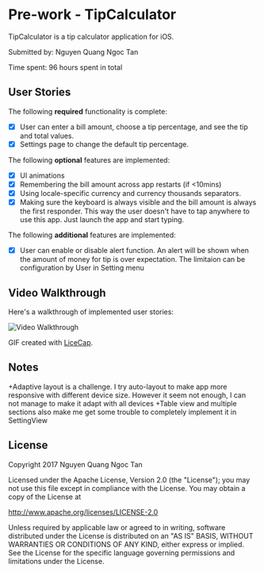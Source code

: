 # Pre-work - TipCalculator

TipCalculator is a tip calculator application for iOS.

Submitted by: Nguyen Quang Ngoc Tan

Time spent: 96 hours spent in total

## User Stories

The following **required** functionality is complete:

* [x] User can enter a bill amount, choose a tip percentage, and see the tip and total values.
* [x] Settings page to change the default tip percentage.

The following **optional** features are implemented:
* [x] UI animations
* [x] Remembering the bill amount across app restarts (if <10mins)
* [x] Using locale-specific currency and currency thousands separators.
* [x] Making sure the keyboard is always visible and the bill amount is always the first responder. This way the user doesn't have to tap anywhere to use this app. Just launch the app and start typing.

The following **additional** features are implemented:

- [x] User can enable or disable alert function. An alert will be shown when the amount of money for tip is over expectation. The limitaion can be configuration by User in Setting menu

## Video Walkthrough 

Here's a walkthrough of implemented user stories:

<img src='http://i.imgur.com/rI32EDo.gif' title='Video Walkthrough' width='' alt='Video Walkthrough' />

GIF created with [LiceCap](http://www.cockos.com/licecap/).

## Notes

+Adaptive layout is a challenge. I try auto-layout to make app more responsive with different device size. However it seem not enough, I can not manage to make it adapt with all devices
+Table view and multiple sections also make me get some trouble to completely implement it in SettingView

## License

Copyright 2017 Nguyen Quang Ngoc Tan

Licensed under the Apache License, Version 2.0 (the "License");
you may not use this file except in compliance with the License.
You may obtain a copy of the License at

http://www.apache.org/licenses/LICENSE-2.0

Unless required by applicable law or agreed to in writing, software
distributed under the License is distributed on an "AS IS" BASIS,
WITHOUT WARRANTIES OR CONDITIONS OF ANY KIND, either express or implied.
See the License for the specific language governing permissions and
limitations under the License.
